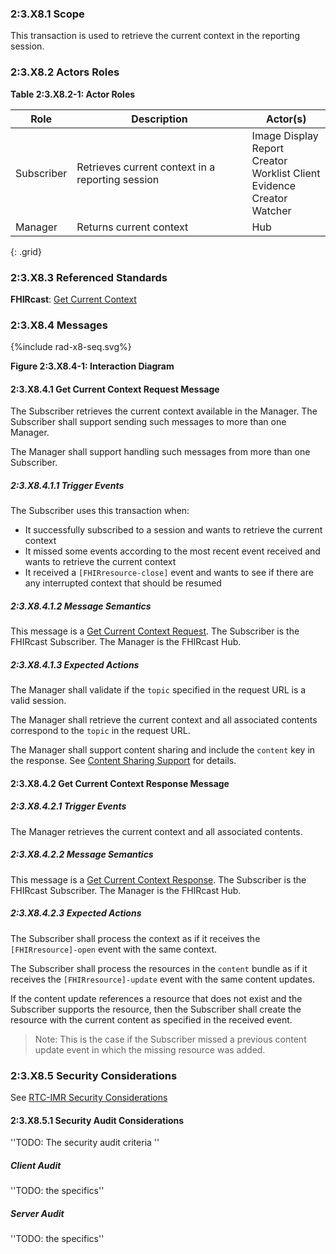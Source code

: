 ### 2:3.X8.1 Scope

This transaction is used to retrieve the current context in the reporting session.

### 2:3.X8.2 Actors Roles

**Table 2:3.X8.2-1: Actor Roles**

| Role | Description | Actor(s) |
|------|-------------|----------|
| Subscriber | Retrieves current context in a reporting session | Image Display<br>Report Creator<br>Worklist Client<br>Evidence Creator<br>Watcher |
| Manager | Returns current context | Hub |
{: .grid}

### 2:3.X8.3 Referenced Standards

**FHIRcast**: [Get Current Context](https://build.fhir.org/ig/HL7/fhircast-docs/2-9-GetCurrentContext.html)

### 2:3.X8.4 Messages

<div>
{%include rad-x8-seq.svg%}
</div>

<div style="clear: left"/>

**Figure 2:3.X8.4-1: Interaction Diagram**

#### 2:3.X8.4.1 Get Current Context Request Message
The Subscriber retrieves the current context available in the Manager. The Subscriber shall support sending such messages to more than one Manager.

The Manager shall support handling such messages from more than one Subscriber. 

##### 2:3.X8.4.1.1 Trigger Events

The Subscriber uses this transaction when:
- It successfully subscribed to a session and wants to retrieve the current context
- It missed some events according to the most recent event received and wants to retrieve the current context
- It received a `[FHIRresource-close]` event and wants to see if there are any interrupted context that should be resumed

##### 2:3.X8.4.1.2 Message Semantics

This message is a [Get Current Context Request](https://build.fhir.org/ig/HL7/fhircast-docs/2-9-GetCurrentContext.html#get-current-context-request). The Subscriber is the FHIRcast Subscriber. The Manager is the FHIRcast Hub.

##### 2:3.X8.4.1.3 Expected Actions

The Manager shall validate if the `topic` specified in the request URL is a valid session.

The Manager shall retrieve the current context and all associated contents correspond to the `topic` in the request URL.

The Manager shall support content sharing and include the `content` key in the response. See [Content Sharing Support](https://build.fhir.org/ig/HL7/fhircast-docs/2-9-GetCurrentContext.html#content-sharing-support) for details.

#### 2:3.X8.4.2 Get Current Context Response Message

##### 2:3.X8.4.2.1 Trigger Events

The Manager retrieves the current context and all associated contents.

##### 2:3.X8.4.2.2 Message Semantics

This message is a [Get Current Context Response](https://build.fhir.org/ig/HL7/fhircast-docs/2-9-GetCurrentContext.html#get-current-context-response). The Subscriber is the FHIRcast Subscriber. The Manager is the FHIRcast Hub.

##### 2:3.X8.4.2.3 Expected Actions

The Subscriber shall process the context as if it receives the `[FHIRresource]-open` event with the same context.

The Subscriber shall process the resources in the `content` bundle as if it receives the `[FHIRresource]-update` event with the same content updates.

If the content update references a resource that does not exist and the Subscriber supports the resource, then the Subscriber shall create the resource with the current content as specified in the received event.

> Note: This is the case if the Subscriber missed a previous content update event in which the missing resource was added.

### 2:3.X8.5 Security Considerations

See [RTC-IMR Security Considerations](volume-1.html#1xx5-rtc-imr-security-considerations)

#### 2:3.X8.5.1 Security Audit Considerations

''TODO: The security audit criteria ''

##### Client Audit 

''TODO: the specifics''

##### Server Audit 

''TODO: the specifics''
